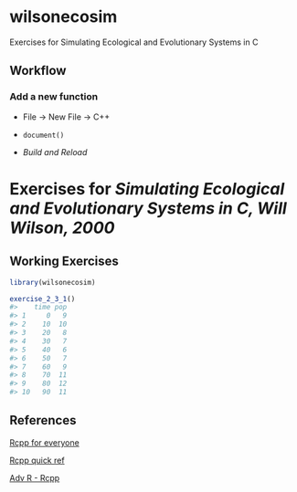 <!-- README.md is generated from README.Rmd. Please edit that file -->
wilsonecosim
============

Exercises for Simulating Ecological and Evolutionary Systems in C

Workflow
--------

### Add a new function

-   File -&gt; New File -&gt; C++

-   `document()`

-   *Build and Reload*

Exercises for *Simulating Ecological and Evolutionary Systems in C, Will Wilson, 2000*
======================================================================================

Working Exercises
-----------------

``` r
library(wilsonecosim)

exercise_2_3_1()
#>    time pop
#> 1     0   9
#> 2    10  10
#> 3    20   8
#> 4    30   7
#> 5    40   6
#> 6    50   7
#> 7    60   9
#> 8    70  11
#> 9    80  12
#> 10   90  11
```

References
----------

[Rcpp for everyone](https://teuder.github.io/rcpp4everyone_en/)

[Rcpp quick ref](https://cran.r-project.org/web/packages/Rcpp/vignettes/Rcpp-quickref.pdf)

[Adv R - Rcpp](http://adv-r.had.co.nz/Rcpp.html)
